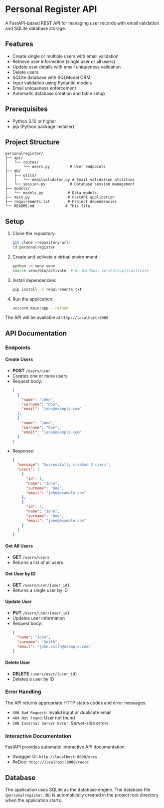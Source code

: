 # Personal Register API

A FastAPI-based REST API for managing user records with email validation and SQLite database storage.

## Features

- Create single or multiple users with email validation
- Retrieve user information (single user or all users)
- Update user details with email uniqueness validation
- Delete users
- SQLite database with SQLModel ORM
- Input validation using Pydantic models
- Email uniqueness enforcement
- Automatic database creation and table setup

## Prerequisites

- Python 3.10 or higher
- pip (Python package installer)

## Project Structure

```
personalregister/
├── api/
│   └── routes/
│       └── users.py         # User endpoints
├── db/
│   ├── utils/
│   │   └── emailvalidator.py # Email validation utilities
│   └── session.py           # Database session management
├── models/
│   └── models.py           # Data models
├── main.py                 # FastAPI application
├── requirements.txt        # Project dependencies
└── README.md              # This file
```

## Setup

1. Clone the repository:
   ```bash
   git clone <repository-url>
   cd personalregister
   ```

2. Create and activate a virtual environment:
   ```bash
   python -m venv venv
   source venv/bin/activate  # On Windows: venv\Scripts\activate
   ```

3. Install dependencies:
   ```bash
   pip install -r requirements.txt
   ```

4. Run the application:
   ```bash
   uvicorn main:app --reload
   ```

The API will be available at `http://localhost:8000`

## API Documentation

### Endpoints

#### Create Users
- **POST** `/users/user`
- Creates one or more users
- Request body:
  ```json
  [
    {
      "name": "John",
      "surname": "Doe",
      "email": "john@example.com"
    },
    {
      "name": "Jane",
      "surname": "Doe",
      "email": "jane@example.com"
    }
  ]
  ```
- Response:
  ```json
  {
    "message": "Successfully created 2 users",
    "users": [
      {
        "id": 1,
        "name": "John",
        "surname": "Doe",
        "email": "john@example.com"
      },
      {
        "id": 2,
        "name": "Jane",
        "surname": "Doe",
        "email": "jane@example.com"
      }
    ]
  }
  ```

#### Get All Users
- **GET** `/users/users`
- Returns a list of all users

#### Get User by ID
- **GET** `/users/user/{user_id}`
- Returns a single user by ID

#### Update User
- **PUT** `/users/user/{user_id}`
- Updates user information
- Request body:
  ```json
  {
    "name": "John",
    "surname": "Smith",
    "email": "john.smith@example.com"
  }
  ```

#### Delete User
- **DELETE** `/users/user/{user_id}`
- Deletes a user by ID

### Error Handling

The API returns appropriate HTTP status codes and error messages:

- `400 Bad Request`: Invalid input or duplicate email
- `404 Not Found`: User not found
- `500 Internal Server Error`: Server-side errors

### Interactive Documentation

FastAPI provides automatic interactive API documentation:
- Swagger UI: `http://localhost:8000/docs`
- ReDoc: `http://localhost:8000/redoc`

## Database

The application uses SQLite as the database engine. The database file (`personalregister.db`) is automatically created in the project root directory when the application starts.
